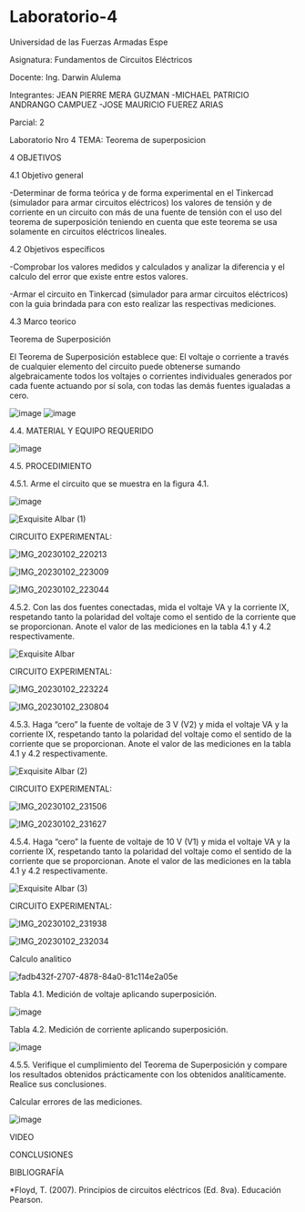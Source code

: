 # Laboratorio-4

Universidad de las Fuerzas Armadas Espe

Asignatura: Fundamentos de Circuitos Eléctricos

Docente: Ing. Darwin Alulema

Integrantes: JEAN PIERRE MERA GUZMAN -MICHAEL PATRICIO ANDRANGO CAMPUEZ -JOSE MAURICIO FUEREZ ARIAS

Parcial: 2

Laboratorio Nro 4 TEMA: Teorema de superposicion 

4 OBJETIVOS

4.1 Objetivo general

-Determinar de forma teórica y de forma experimental en el Tinkercad (simulador para armar circuitos eléctricos) los valores de tensión y de corriente en un circuito con más de una fuente de tensión con el uso del teorema de superposición teniendo en cuenta que este teorema se usa solamente en circuitos eléctricos lineales.

4.2 Objetivos específicos

-Comprobar los valores medidos y calculados y analizar la diferencia y el calculo del error que existe entre estos valores.

-Armar el circuito en Tinkercad (simulador para armar circuitos eléctricos) con la guia brindada para con esto realizar las respectivas mediciones.

4.3 Marco teorico

Teorema de Superposición

El Teorema de Superposición establece que: El voltaje o corriente a través de cualquier elemento del circuito puede obtenerse sumando algebraicamente todos los voltajes o corrientes individuales generados por cada fuente actuando por sí sola, con todas las demás fuentes igualadas a cero.


![image](https://user-images.githubusercontent.com/104911658/210368100-db423c44-f1d4-4c9d-a4c7-a9432558a90c.png)
![image](https://user-images.githubusercontent.com/104911658/210368228-ccf7a644-4e05-440b-9c01-7f9fa6edd151.png)


4.4. MATERIAL Y EQUIPO REQUERIDO

![image](https://user-images.githubusercontent.com/107088999/210293297-50da8df1-6dde-40e0-9135-db8a4c9e85c8.png)


4.5. PROCEDIMIENTO

4.5.1. Arme el circuito que se muestra en la figura 4.1.

![image](https://user-images.githubusercontent.com/107088999/210282614-2bd91cba-b44f-4030-92d5-18894729a33f.png)


![Exquisite Albar (1)](https://user-images.githubusercontent.com/107088999/210282695-549fce43-ed2e-4231-866e-30e5b85e2057.png)

CIRCUITO EXPERIMENTAL:

![IMG_20230102_220213](https://user-images.githubusercontent.com/117534483/210302896-1eb210ab-7e4e-404b-b981-0cd1eb256b74.jpg)

![IMG_20230102_223009](https://user-images.githubusercontent.com/117534483/210302898-a3c5f396-eddc-48c3-b929-8ebd5baa377c.jpg)

![IMG_20230102_223044](https://user-images.githubusercontent.com/117534483/210302900-6ace5216-a5a9-420b-b5c4-b2837afd32ba.jpg)

4.5.2. Con las dos fuentes conectadas, mida el voltaje VA y la corriente IX, respetando tanto la polaridad del voltaje como el sentido de la corriente que se proporcionan. Anote el valor de las mediciones en la tabla 4.1 y 4.2 respectivamente.

![Exquisite Albar](https://user-images.githubusercontent.com/107088999/210282552-959f34d0-5374-4df6-966b-d2f8e6f43c06.png)

CIRCUITO EXPERIMENTAL:

![IMG_20230102_223224](https://user-images.githubusercontent.com/117534483/210302949-7a999cbe-8f8d-40be-b710-79275014d64b.jpg)

![IMG_20230102_230804](https://user-images.githubusercontent.com/117534483/210302950-0d1276de-ef01-48a7-bae2-a9ceb98fb879.jpg)

4.5.3. Haga “cero” la fuente de voltaje de 3 V (V2) y mida el voltaje VA y la corriente IX, respetando tanto la polaridad del voltaje como el sentido de la corriente que se proporcionan. Anote el valor de las mediciones en la tabla 4.1 y 4.2 respectivamente.

![Exquisite Albar (2)](https://user-images.githubusercontent.com/107088999/210283897-5319a940-8f46-4dbe-b2ca-aa96d8d86dba.png)

CIRCUITO EXPERIMENTAL:

![IMG_20230102_231506](https://user-images.githubusercontent.com/117534483/210302980-08572d45-3731-4ed0-a095-1a3eabe8d4c3.jpg)

![IMG_20230102_231627](https://user-images.githubusercontent.com/117534483/210401079-87d8af21-f05e-46a2-8fa1-e0ce253958ec.jpeg)

4.5.4. Haga “cero” la fuente de voltaje de 10 V (V1) y mida el voltaje VA y la corriente IX, respetando tanto la polaridad del voltaje como el sentido de la corriente que se proporcionan. Anote el valor de las mediciones en la tabla 4.1 y 4.2 respectivamente.

![Exquisite Albar (3)](https://user-images.githubusercontent.com/107088999/210284373-53410567-3ebe-4e0c-a4d6-0787d4d0f662.png)

CIRCUITO EXPERIMENTAL:

![IMG_20230102_231938](https://user-images.githubusercontent.com/117534483/210303002-66799553-e916-48d4-8e5b-2bf3608e931f.jpg)

![IMG_20230102_232034](https://user-images.githubusercontent.com/117534483/210303005-e8ccb0ce-ca37-4d4c-b1d6-27df4fe94a7f.jpg)

Calculo analitico

 ![fadb432f-2707-4878-84a0-81c114e2a05e](https://user-images.githubusercontent.com/107088999/210293156-dfa11ff4-d312-43bc-aa63-19084958befc.jpg)


Tabla 4.1. Medición de voltaje aplicando superposición.

![image](https://user-images.githubusercontent.com/107088999/210388499-06dce17d-9f53-49c9-bb4a-4707b6e6ce94.png)


Tabla 4.2. Medición de corriente aplicando superposición.

![image](https://user-images.githubusercontent.com/107088999/210388522-268a1e3e-b5d3-4ecf-9dad-ef89a6572125.png)

4.5.5. Verifique el cumplimiento del Teorema de Superposición y compare los
resultados obtenidos prácticamente con los obtenidos analíticamente. Realice sus
conclusiones.

Calcular errores de las mediciones.

![image](https://user-images.githubusercontent.com/107088999/210391602-93f2ef2d-ba65-4ee4-8c80-307f56c35fe4.png)


VIDEO


CONCLUSIONES


BIBLIOGRAFÍA

*Floyd, T. (2007). Principios de circuitos eléctricos (Ed. 8va). Educación Pearson.
